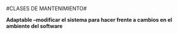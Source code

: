 #CLASES DE MANTENIMIENTO#

**Adaptable –modificar el sistema para hacer frente a cambios en el ambiente del software**